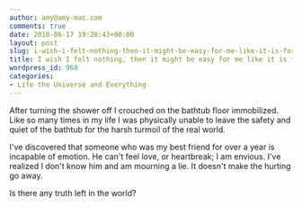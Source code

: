 ```yaml
---
author: amy@amy-mac.com
comments: true
date: 2010-06-17 19:28:43+00:00
layout: post
slug: i-wish-i-felt-nothing-then-it-might-be-easy-for-me-like-it-is-for-you
title: I wish I felt nothing, then it might be easy for me like it is for you.
wordpress_id: 968
categories:
- Life the Universe and Everything
---
```


After turning the shower off I crouched on the bathtub floor immobilized. Like so many times in my life I was physically unable to leave the safety and quiet of the bathtub for the harsh turmoil of the real world.

I've discovered that someone who was my best friend for over a year is incapable of emotion. He can't feel love, or heartbreak; I am envious. I've realized I don't know him and am mourning a lie. It doesn't make the hurting go away.

Is there any truth left in the world?
